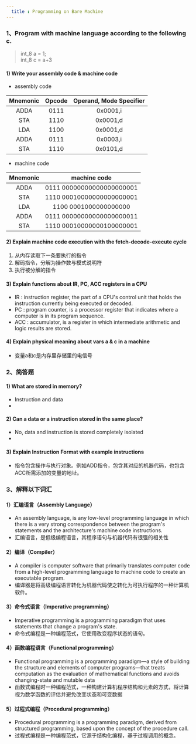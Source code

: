 ```yaml
---
  title : Programming on Bare Machine
---
```


###  1、Program with machine language according to the following c.

> int_8 a = 1;  <br/>
> int_8 c = a+3

####  1) Write your assembly code & machine code

- assembly code

| Mnemonic | Opcode | Operand, Mode Specifier |
|:-:|:-:|:-:|
| ADDA | 0111 | 0x0001,i |
| STA | 1110 | 0x0001,d |
| LDA | 1100 | 0x0001,d |
| ADDA | 0111 | 0x0003,i |
| STA | 1110 | 0x0101,d |

- machine code 

| Mnemonic |  machine code |
|:-:|:-:|
| ADDA | ‭0111 00000000000000000001‬ |
| STA | ‭1110 00010000000000000001‬ |
| LDA | ‭1100 0001000000000000‬ |
| ADDA | ‭0111 00000000000000000011‬ |
| STA | 1110 00010000000100000001 |

####  2) Explain machine code execution with the fetch-decode-execute cycle

1. 从内存读取下一条要执行的指令
2. 解码指令，分解为操作数与模式说明符
3. 执行被分解的指令

#### 3) Explain functions about IR, PC, ACC registers in a CPU

- IR :  instruction register, the part of a CPU's control unit that holds the instruction currently being executed or decoded.
- PC :  program counter, is a processor register that indicates where a computer is in its program sequence.
- ACC : accumulator, is a register in which intermediate arithmetic and logic results are stored.

#### 4) Explain physical meaning about vars a & c in a machine
- 变量a和c是内存里存储里的电信号

###  2、简答题

#### 1) What are stored in memory?

- Instruction and data
- 
#### 2) Can a data or a instruction stored in the same place?

- No, data and instruction is stored completely isolated
- 
#### 3) Explain Instruction Format with example instructions

- 指令包含操作与执行对象。例如ADD指令，包含其对应的机器代码，也包含ACC所需添加的变量的地址。

### 3、解释以下词汇
#### 1）汇编语言（Assembly Language）
- An assembly language, is any low-level programming language in which there is a very strong correspondence between the program's statements and the architecture's machine code instructions.
- 汇编语言，是低级编程语言，其程序语句与机器代码有很强的相关性

#### 2）编译（Compiler）
- A compiler is computer software that primarily translates computer code from a high-level programming language to machine code to create an executable program.
- 编译器是将高级编程语言转化为机器代码使之转化为可执行程序的一种计算机软件。

#### 3）命令式语言（Imperative programming）
- Imperative programming is a programming paradigm that uses statements that change a program's state.
- 命令式编程是一种编程范式，它使用改变程序状态的语句。

#### 4）函数编程语言（Functional programming）
- Functional programming is a programming paradigm—a style of building the structure and elements of computer programs—that treats computation as the evaluation of mathematical functions and avoids changing-state and mutable data
- 函数式编程时一种编程范式，一种构建计算机程序结构和元素的方式，将计算视为数学函数的评估并避免改变状态和可变数据

#### 5）过程式编程（Procedural programming）
- Procedural programming is a programming paradigm, derived from structured programming, based upon the concept of the procedure call. 
- 过程式编程是一种编程范式，它源于结构化编程，基于过程调用的概念。

